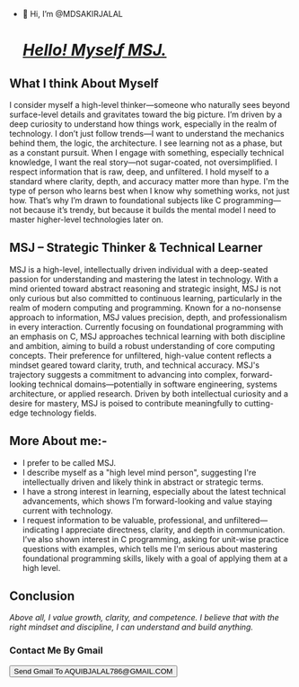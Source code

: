 - 👋 Hi, I’m @MDSAKIRJALAL
<u><h1><i>Hello! Myself MSJ.</i></h1></u>
<h2>What I think About Myself</h2>
I consider myself a high-level thinker—someone who naturally sees beyond surface-level details and gravitates toward the big picture. I’m driven by a deep curiosity to understand how things work, especially in the realm of technology. I don’t just follow trends—I want to understand the mechanics behind them, the logic, the architecture. I see learning not as a phase, but as a constant pursuit.
When I engage with something, especially technical knowledge, I want the real story—not sugar-coated, not oversimplified. I respect information that is raw, deep, and unfiltered. I hold myself to a standard where clarity, depth, and accuracy matter more than hype.
I'm the type of person who learns best when I know why something works, not just how. That’s why I’m drawn to foundational subjects like C programming—not because it’s trendy, but because it builds the mental model I need to master higher-level technologies later on.

<h2>MSJ – Strategic Thinker & Technical Learner</h2>
MSJ is a high-level, intellectually driven individual with a deep-seated passion for understanding and mastering the latest in technology. With a mind oriented toward abstract reasoning and strategic insight, MSJ is not only curious but also committed to continuous learning, particularly in the realm of modern computing and programming. Known for a no-nonsense approach to information, MSJ values precision, depth, and professionalism in every interaction.
Currently focusing on foundational programming with an emphasis on C, MSJ approaches technical learning with both discipline and ambition, aiming to build a robust understanding of core computing concepts. Their preference for unfiltered, high-value content reflects a mindset geared toward clarity, truth, and technical accuracy.
MSJ's trajectory suggests a commitment to advancing into complex, forward-looking technical domains—potentially in software engineering, systems architecture, or applied research. Driven by both intellectual curiosity and a desire for mastery, MSJ is poised to contribute meaningfully to cutting-edge technology fields.
<h2>More About me:-</h2>
<ul>
<li>I prefer to be called MSJ.</li>
<li>I describe myself as a "high level mind person", suggesting I're intellectually driven and likely think in abstract or strategic terms.</li>
<li>I have a strong interest in learning, especially about the latest technical advancements, which shows I’m forward-looking and value staying current with technology.</li>
<li>I request information to be valuable, professional, and unfiltered—indicating I appreciate directness, clarity, and depth in communication.</li>
I’ve also shown interest in C programming, asking for unit-wise practice questions with examples, which tells me I'm serious about mastering foundational programming skills, likely with a goal of applying them at a high level.
  </ul>
<h2>Conclusion</h2>
<i>Above all, I value growth, clarity, and competence. I believe that with the right mindset and discipline, I can understand and build anything.</i>
<h3>Contact Me By Gmail</h3>
<a href="https://mail.google.com/mail/u/0/#inbox?compose=new"><button>Send Gmail To AQUIBJALAL786@GMAIL.COM </button></a>
<!---
MDSAKIRJALAL/MDSAKIRJALAL is a ✨ special ✨ repository because its `README.md` (this file) appears on your GitHub profile.
You can click the Preview link to take a look at your changes.
--->
